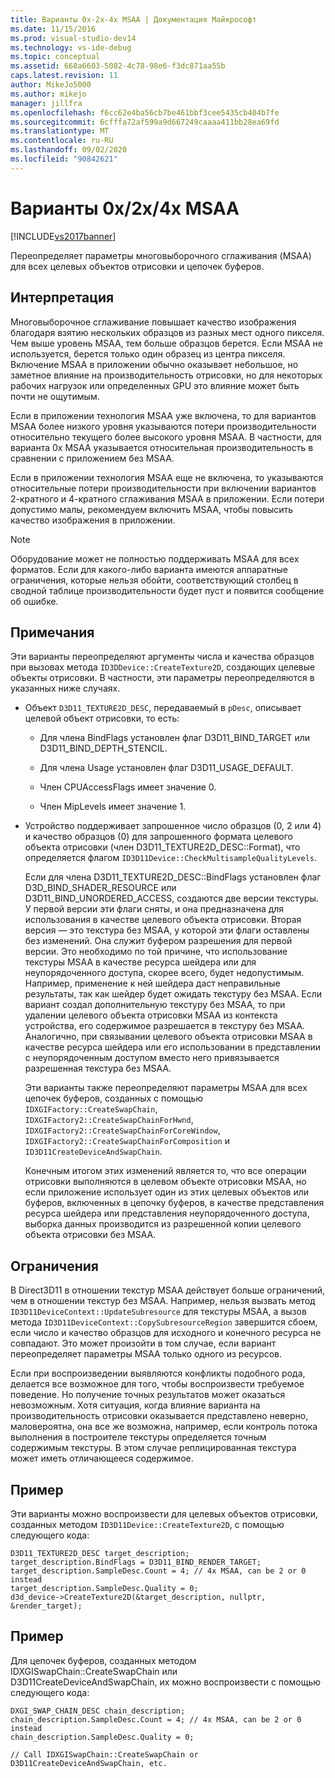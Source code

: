 ```yaml
---
title: Варианты 0x-2x-4x MSAA | Документация Майкрософт
ms.date: 11/15/2016
ms.prod: visual-studio-dev14
ms.technology: vs-ide-debug
ms.topic: conceptual
ms.assetid: 668a6603-5082-4c78-98e6-f3dc871aa55b
caps.latest.revision: 11
author: MikeJo5000
ms.author: mikejo
manager: jillfra
ms.openlocfilehash: f6cc62e4ba56cb7be461bbf3cee5435cb404b7fe
ms.sourcegitcommit: 6cfffa72af599a9d667249caaaa411bb28ea69fd
ms.translationtype: MT
ms.contentlocale: ru-RU
ms.lasthandoff: 09/02/2020
ms.locfileid: "90842621"
---
```

# <a name="0x2x4x-msaa-variants"></a>Варианты 0x/2x/4x MSAA
[!INCLUDE[vs2017banner](../includes/vs2017banner.md)]

Переопределяет параметры многовыборочного сглаживания (MSAA) для всех целевых объектов отрисовки и цепочек буферов.  
  
## <a name="interpretation"></a>Интерпретация  
 Многовыборочное сглаживание повышает качество изображения благодаря взятию нескольких образцов из разных мест одного пикселя. Чем выше уровень MSAA, тем больше образцов берется. Если MSAA не используется, берется только один образец из центра пикселя. Включение MSAA в приложении обычно оказывает небольшое, но заметное влияние на производительность отрисовки, но для некоторых рабочих нагрузок или определенных GPU это влияние может быть почти не ощутимым.  
  
 Если в приложении технология MSAA уже включена, то для вариантов MSAA более низкого уровня указываются потери производительности относительно текущего более высокого уровня MSAA. В частности, для варианта 0x MSAA указывается относительная производительность в сравнении с приложением без MSAA.  
  
 Если в приложении технология MSAA еще не включена, то указываются относительные потери производительности при включении вариантов 2-кратного и 4-кратного сглаживания MSAA в приложении. Если потери допустимо малы, рекомендуем включить MSAA, чтобы повысить качество изображения в приложении.  
  
> [!NOTE]
> Оборудование может не полностью поддерживать MSAA для всех форматов. Если для какого-либо варианта имеются аппаратные ограничения, которые нельзя обойти, соответствующий столбец в сводной таблице производительности будет пуст и появится сообщение об ошибке.  
  
## <a name="remarks"></a>Примечания  
 Эти варианты переопределяют аргументы числа и качества образцов при вызовах метода `ID3DDevice::CreateTexture2D`, создающих целевые объекты отрисовки. В частности, эти параметры переопределяются в указанных ниже случаях.  
  
- Объект `D3D11_TEXTURE2D_DESC`, передаваемый в `pDesc`, описывает целевой объект отрисовки, то есть:  
  
  - Для члена BindFlags установлен флаг D3D11_BIND_TARGET или D3D11_BIND_DEPTH_STENCIL.  
  
  - Для члена Usage установлен флаг D3D11_USAGE_DEFAULT.  
  
  - Член CPUAccessFlags имеет значение 0.  
  
  - Член MipLevels имеет значение 1.  
  
- Устройство поддерживает запрошенное число образцов (0, 2 или 4) и качество образцов (0) для запрошенного формата целевого объекта отрисовки (член D3D11_TEXTURE2D_DESC::Format), что определяется флагом `ID3D11Device::CheckMultisampleQualityLevels`.  
  
  Если для члена D3D11_TEXTURE2D_DESC::BindFlags установлен флаг D3D_BIND_SHADER_RESOURCE или D3D11_BIND_UNORDERED_ACCESS, создаются две версии текстуры. У первой версии эти флаги сняты, и она предназначена для использования в качестве целевого объекта отрисовки. Вторая версия — это текстура без MSAA, у которой эти флаги оставлены без изменений. Она служит буфером разрешения для первой версии. Это необходимо по той причине, что использование текстуры MSAA в качестве ресурса шейдера или для неупорядоченного доступа, скорее всего, будет недопустимым. Например, применение к ней шейдера даст неправильные результаты, так как шейдер будет ожидать текстуру без MSAA. Если вариант создал дополнительную текстуру без MSAA, то при удалении целевого объекта отрисовки MSAA из контекста устройства, его содержимое разрешается в текстуру без MSAA. Аналогично, при связывании целевого объекта отрисовки MSAA в качестве ресурса шейдера или его использовании в представлении с неупорядоченным доступом вместо него привязывается разрешенная текстура без MSAA.  
  
  Эти варианты также переопределяют параметры MSAA для всех цепочек буферов, созданных с помощью `IDXGIFactory::CreateSwapChain`, `IDXGIFactory2::CreateSwapChainForHwnd`, `IDXGIFactory2::CreateSwapChainForCoreWindow`, `IDXGIFactory2::CreateSwapChainForComposition` и `ID3D11CreateDeviceAndSwapChain`.  
  
  Конечным итогом этих изменений является то, что все операции отрисовки выполняются в целевом объекте отрисовки MSAA, но если приложение использует один из этих целевых объектов или буферов, включенных в цепочку буферов, в качестве представления ресурса шейдера или представления неупорядоченного доступа, выборка данных производится из разрешенной копии целевого объекта отрисовки без MSAA.  
  
## <a name="restrictions-and-limitations"></a>Ограничения  
 В Direct3D11 в отношении текстур MSAA действует больше ограничений, чем в отношении текстур без MSAA. Например, нельзя вызвать метод `ID3D11DeviceContext::UpdateSubresource` для текстуры MSAA, а вызов метода `ID3D11DeviceContext::CopySubresourceRegion` завершится сбоем, если число и качество образцов для исходного и конечного ресурса не совпадают. Это может произойти в том случае, если вариант переопределяет параметры MSAA только одного из ресурсов.  
  
 Если при воспроизведении выявляются конфликты подобного рода, делается все возможное для того, чтобы воспроизвести требуемое поведение. Но получение точных результатов может оказаться невозможным. Хотя ситуация, когда влияние варианта на производительность отрисовки оказывается представлено неверно, маловероятна, она все же возможна, например, если контроль потока выполнения в построителе текстуры определяется точным содержимым текстуры. В этом случае реплицированная текстура может иметь отличающееся содержимое.  
  
## <a name="example"></a>Пример  
 Эти варианты можно воспроизвести для целевых объектов отрисовки, созданных методом `ID3D11Device::CreateTexture2D`, с помощью следующего кода:  
  
```  
D3D11_TEXTURE2D_DESC target_description;  
target_description.BindFlags = D3D11_BIND_RENDER_TARGET;  
target_description.SampleDesc.Count = 4; // 4x MSAA, can be 2 or 0 instead  
target_description.SampleDesc.Quality = 0;  
d3d_device->CreateTexture2D(&target_description, nullptr, &render_target);  
```  
  
## <a name="example"></a>Пример  
 Для цепочек буферов, созданных методом IDXGISwapChain::CreateSwapChain или D3D11CreateDeviceAndSwapChain, их можно воспроизвести с помощью следующего кода:  
  
```  
DXGI_SWAP_CHAIN_DESC chain_description;  
chain_description.SampleDesc.Count = 4; // 4x MSAA, can be 2 or 0 instead  
chain_description.SampleDesc.Quality = 0;  
  
// Call IDXGISwapChain::CreateSwapChain or D3D11CreateDeviceAndSwapChain, etc.  
```

